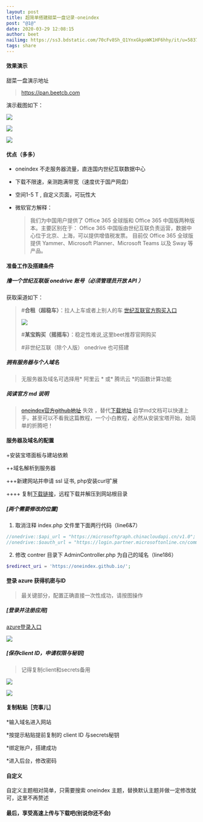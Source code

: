 ```yaml
---
layout: post
title: 超简单搭建甜菜一盘记录-oneindex
post: "@1@"
date: 2020-03-29 12:08:15
author: beet
nailimg: https://ss3.bdstatic.com/70cFv8Sh_Q1YnxGkpoWK1HF6hhy/it/u=583793096,726014689&fm=26&gp=0.jpg
tags: share
---
```

#### 效果演示

甜菜一盘演示地址

> https://pan.beetcb.com

演示截图如下：

![](https://cdn.jsdelivr.net/gh/sweetcly/beetpic/1.4.png)

![](https://cdn.jsdelivr.net/gh/sweetcly/beetpic/1.5.png)

![](https://cdn.jsdelivr.net/gh/sweetcly/beetpic/1.6.png)

#### 优点（多多）

- oneindex 不走服务器流量，直连国内世纪互联数据中心

- 下载不限速，亲测跑满带宽（速度优于国产网盘）

- 空间1-5 T , 自定义页面，可玩性大

- 微软官方解释：
  > 我们为中国用户提供了 Office 365 全球版和 Office 365 中国版两种版本。主要区别在于：
  > Office 365 中国版由世纪互联负责运营，数据中心位于北京、上海，可以提供增值税发票。
  > 目前仅 Office 365 全球版提供 Yammer、Microsoft Planner、Microsoft Teams 以及 Sway 等产品。

#### 准备工作及搭建条件

##### 撸一个世纪互联版 onedrive 账号（**必须管理员开放 API** ）

获取渠道如下：

   >#**合租（超稳车）**：拉人上车或者上别人的车
   >[世纪互联官方购买入口](https://products.office.com/zh-cn/compare-china-global-versions-office365)
   >
   >![](https://cdn.jsdelivr.net/gh/sweetcly/beetpic/1.0.png)
   >
   >#**某宝购买（摇摇车）**：稳定性难说,这里beet推荐官网购买
   >
   >#非世纪互联（除个人版） onedrive 也可搭建

##### 拥有服务器与个人域名

> 无服务器及域名可选择用* 阿里云 * 或* 腾讯云 *的函数计算功能

##### 阅读官方 md 说明

   > <s>[oneindex官方github地址](https://github.com/donwa/oneindex)</s> 失效 ，替代[下载地址](https://github.com/Layne666/oneindex/archive/master.zip)
   > 自学md文档可以快速上手，甚至可以不看我这篇教程，一个小白教程，必然从安装宝塔开始，始简单的折腾吧！


#### 服务器及域名的配置

+安装宝塔面板与建站依赖

++域名解析到服务器

+++新建网站并申请 ssl 证书, php安装curl扩展

 ++++ 复制[下载链接](https://github.com/donwa/oneindex/archive/master.zip)，远程下载并解压到网站根目录

 ##### [两个需要修改的位置]

 1. 取消注释  index.php 文件里下面两行代码（line6&7）

 ``` php
 //onedrive::$api_url = "https://microsoftgraph.chinacloudapi.cn/v1.0";
 //onedrive::$oauth_url = "https://login.partner.microsoftonline.cn/common/oauth2/v2.0";
 ```

 2. 修改 contrer 目录下 AdminController.php 为自己的域名（line186）

 ``` php
 $redirect_uri = 'https://oneindex.github.io/';
 ```

#### 登录 azure 获得机密与ID

   > 最关键部分，配置正确直接一次性成功，请按图操作

##### [登录并注册应用]

[azure登录入口](https://portal.azure.cn/)



![](https://cdn.jsdelivr.net/gh/sweetcly/beetpic/1.1.png)

##### [保存client ID，申请权限与秘钥]

> 记得复制client和secrets备用

![](https://cdn.jsdelivr.net/gh/sweetcly/beetpic/1.2.png)

![](https://cdn.jsdelivr.net/gh/sweetcly/beetpic/1.3.png)



#### 复制粘贴［完事儿］

*输入域名进入网站

*按提示粘贴提前复制的 client ID 与secrets秘钥

*绑定账户，搭建成功	

*进入后台，修改密码

#### 自定义

自定义主题相对简单，只需要搜索 oneindex 主题，替换默认主题并做一定修改就可，这里不再赘述

#### 最后，享受高速上传与下载吧(别说你还不会)
